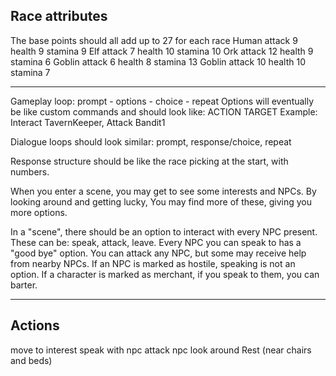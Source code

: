 
## Race attributes

The base points should all add up to 27 for each race
Human attack 9 health 9 stamina 9
Elf attack 7 health 10 stamina 10
Ork attack 12 health 9 stamina 6
Goblin attack 6 health 8 stamina 13
Goblin attack 10 health 10 stamina 7

---

Gameplay loop: prompt - options - choice - repeat
Options will eventually be like custom commands and should look like: ACTION TARGET
Example: Interact TavernKeeper, Attack Bandit1

Dialogue loops should look similar: prompt, response/choice, repeat

Response structure should be like the race picking at the start, with numbers.

When you enter a scene, you may get to see some interests and NPCs. By looking around and getting lucky, You may find more of these, giving you more options.

In a "scene", there should be an option to interact with every NPC present. These can be: speak, attack, leave. Every NPC you can speak to has a "good bye" option. You can attack any NPC, but some may receive help from nearby NPCs.
If an NPC is marked as hostile, speaking is not an option. If a character is marked as merchant, if you speak to them, you can barter.

---

## Actions
move to interest
speak with npc
attack npc
look around
Rest (near chairs and beds)

